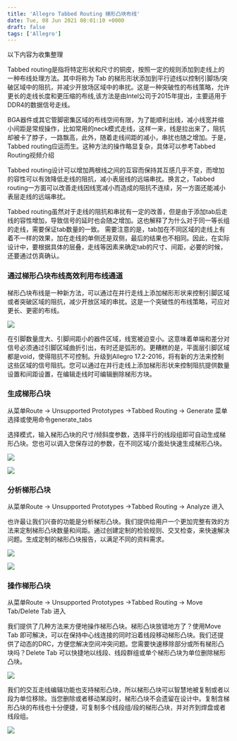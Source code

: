 ```yaml
---
title: 'Allegro Tabbed Routing 梯形凸块布线'
date: Tue, 08 Jun 2021 08:01:10 +0000
draft: false
tags: ['Allegro']
---
```


以下内容为收集整理

Tabbed routing是指将特定形状和尺寸的铜皮，按照一定的规则添加到走线上的一种布线处理方法。其中将称为 Tab 的梯形形状添加到平行迹线以控制引脚场/突破区域中的阻抗，并减少开放场区域中的串扰。这是一种突破性的布线策略，允许更长的走线长度和更压缩的布线,该方法是由Intel公司于2015年提出，主要适用于DDR4的数据信号走线。

BGA器件或其它管脚密集区域的布线空间有限，为了能顺利出线，减小线宽并缩小间距是常规操作，比如常用的neck模式走线，这样一来，线是拉出来了，阻抗却被卡了脖子，一路飘高，此外，随着走线间距的减小，串扰也随之增加。于是，Tabbed routing应运而生。这种方法的操作略显复杂，具体可以参考Tabbed Routing视频介绍

Tabbed routing设计可以增加两根线之间的互容而保持其互感几乎不变，而增加的容性可以有效降低走线的阻抗，减小表层线的远端串扰。换言之，Tabbed routing一方面可以改善走线因线宽减小而造成的阻抗不连续，另一方面还能减小表层走线的远端串扰。

Tabbed routing虽然对于走线的阻抗和串扰有一定的改善，但是由于添加tab后走线的容性增加，导致信号的延时也会随之增加。这也解释了为什么对于同一等长组的走线，需要保证tab数量的一致。 需要注意的是，tab加在不同区域的走线上有着不一样的效果，加在走线的单侧还是双侧，最后的结果也不相同。因此，在实际设计中，要根据具体的层叠，走线等因素来确定tab的尺寸、间距，必要的时候，还要通过仿真确认。

### 通过梯形凸块布线高效利用布线通道

梯形凸块布线是一种新方法，可以通过在并行走线上添加梯形形状来控制引脚区域或者突破区域的阻抗，减少开放区域的串扰。这是一个突破性的布线策略，可应对更长、更密的布线。

![](http://a1024.synology.me:222/images/blog2022/Tabbed%20Routing%20Types.png-940x0.png)

在引脚数量庞大、引脚间距小的器件区域，线宽被迫变小。这意味着单端和差分对信号必须通过引脚区域曲折引出，有时还是弧形的。更糟糕的是，平面层引脚区域都是void，使得阻抗不可控制。升级到Allegro 17.2-2016，将有新的方法来控制这些区域的信号阻抗。您可以通过在并行走线上添加梯形形状来控制阻抗提供数量设置和间距设置，在编辑走线时可编辑删除梯形方块。

### 生成梯形凸块

从菜单Route -> Unsupported Prototypes ->Tabbed Routing -> Generate 菜单选择或使用命令generate\_tabs

选择模式，输入梯形凸块的尺寸/倾斜度参数，选择平行的线段组即可自动生成梯形凸块。您也可以调入您保存过的参数，在不同区域/介面处快速生成梯形凸块。

![](http://a1024.synology.me:222/images/blog2022/generate-tab.jpg)

![](http://a1024.synology.me:222/images/blog2022/Tab%20Generate%202.gif)

### 分析梯形凸块

从菜单Route -> Unsupported Prototypes ->Tabbed Routing -> Analyze 进入

也许最让我们兴奋的功能是分析梯形凸块。我们提供给用户一个更加完整有效的方法来定制梯形凸块数量和间距。通过创建定制的检验规则、交叉检查，来快速解决问题。生成定制的梯形凸块报告，以满足不同的资料需求。

![](http://a1024.synology.me:222/images/blog2022/tab%20count%20matching.png-940x0.png)

![](http://a1024.synology.me:222/images/blog2022/analyze%20tabs%202.gif)

### 操作梯形凸块

从菜单Route -> Unsupported Prototypes ->Tabbed Routing -> Move Tab/Delete Tab 进入

我们提供了几种方法来方便地操作梯形凸块。梯形凸块放错地方了？使用Move Tab 即可解决，可以在保持中心线连接的同时沿着线段移动梯形凸块。我们还提供了动态的DRC，方便您解决空间冲突问题。您需要快速移除部分或所有梯形凸块吗？Delete Tab 可以快捷地以线段、线段群组或单个梯形凸块为单位删除梯形凸块。

![](http://a1024.synology.me:222/images/blog2022/Move%20DRC%20Tabs.gif)

我们的交互走线编辑功能也支持梯形凸块，所以梯形凸块可以智慧地被复制或者以段为单位移除。当您删除或者移动某段时，梯形凸块不会遗留在设计中。复制含梯形凸块的布线也十分便捷，可复制多个线段组/段的梯形凸块，并对齐到焊盘或者线段组。

![](http://a1024.synology.me:222/images/blog2022/CopyTab1.gif)